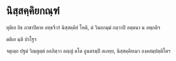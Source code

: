 <h1>นิสฺสคฺคิยกณฺฑํ</h1>
<p>ทุติเย   อิธ ภาชาปิตาย ลทฺธจีวรํ นิสฺสคฺคิยํ โหติ, ตํ วินยกมฺมํ กตฺวาปิ อตฺตนา น ลพฺภติฯ</p>


<p>ตติเย นฺติ ปาโฐฯ</p>


<p>จตุเตฺถ ปฐมํ วิญฺญตฺตํ อลภิตฺวา อญฺญํ ตโต อูนตรมฺปิ ลเภยฺย, นิสฺสคฺคิยเมว องฺคสมฺปตฺติโตฯ</p>

</p>





